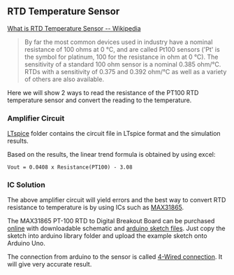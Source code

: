 ## RTD Temperature Sensor
[What is RTD Temperature Sensor -- Wikipedia](http://en.wikipedia.org/wiki/Resistance_thermometer)

>  By far the most common devices used in industry have a nominal resistance of 100 ohms at 0 °C, and are called Pt100 sensors ('Pt' is the symbol for platinum, 100 for the resistance in ohm at 0 °C). The sensitivity of a standard 100 ohm sensor is a nominal 0.385 ohm/°C. RTDs with a sensitivity of 0.375 and 0.392 ohm/°C as well as a variety of others are also available.

Here we will show 2 ways to read the resistance of the PT100 RTD temperature sensor and convert the reading to the temperature.

### Amplifier Circuit

[LTspice](https://github.com/xianlin/WSN/tree/master/Sensors/Temperature/LTspice) folder contains the circuit file in LTspice format and the simulation results. 

Based on the results, the linear trend formula is obtained by using excel:
```
Vout = 0.0408 x Resistance(PT100) - 3.08
```

### IC Solution

The above amplifier circuit will yield errors and the best way to convert RTD resistance to temperature is by using ICs such as [MAX31865](http://www.maximintegrated.com/en/products/analog/sensors-and-sensor-interface/MAX31865.html). 

The MAX31865 PT-100 RTD to Digital Breakout Board can be purchased [online](http://playingwithfusion.com/productview.php?pdid=25) with downloadable schematic and [arduino sketch files](https://github.com/xianlin/WSN/tree/master/Sensors/Temperature/PWFusion_MAX31865). Just copy the sketch into arduino library folder and upload the example sketch onto Arduino Uno.

The connection from arduino to the sensor is called [4-Wired connection](http://en.wikipedia.org/wiki/Resistance_thermometer#Four-wire_configuration). It will give very accurate result.



